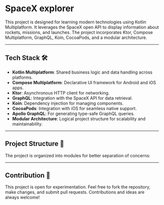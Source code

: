 # SpaceX explorer

This project is designed for learning modern technologies using Kotlin Multiplatform. It leverages the SpaceX open API to display information about rockets, missions, and launches. The project incorporates Ktor, Compose Multiplatform, GraphQL, Koin, CocoaPods, and a modular architecture.

---

## Tech Stack 🛠

- **Kotlin Multiplatform**: Shared business logic and data handling across platforms.
- **Compose Multiplatform**: Declarative UI framework for Android and iOS apps.
- **Ktor**: Asynchronous HTTP client for networking.
- **GraphQL**: Integration with the SpaceX API for data retrieval.
- **Koin**: Dependency injection for managing components.
- **CocoaPods**: Integration with iOS for seamless native support.
- **Apollo GraphQL**: For generating type-safe GraphQL queries.
- **Modular Architecture**: Logical project structure for scalability and maintainability.

---

## Project Structure 📂

The project is organized into modules for better separation of concerns:



---

## Contribution 🤝

This project is open for experimentation. Feel free to fork the repository, make changes, and submit pull requests. Contributions and ideas are always welcome!


